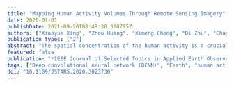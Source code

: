 ```yaml
---
title: "Mapping Human Activity Volumes Through Remote Sensing Imagery"
date: 2020-01-01
publishDate: 2021-09-20T08:48:38.380795Z
authors: ["Xiaoyue Xing", "Zhou Huang", "Ximeng Cheng", "Di Zhu", "Chaogui Kang", "Fan Zhang", "Yu Liu"]
publication_types: ["2"]
abstract: "The spatial concentration of the human activity is a crucial indication of socioeconomic vitality. Accurately mapping activity volumes is fundamental to support the regional sustainable development. Current approaches rely on mobile positioning data, which record information about human daily activity but are inaccessible in most cities due to privacy and data sharing concerns. Alternative methods are needed to provide more generalized predictions on extensive areas while maintaining low cost. This study demonstrates how remote sensing imagery can be used through an end-to-end deep learning framework for reliable estimates of human activity volumes. The neighbor effect, representing the inherent nature of spatial autocorrelation in the volumes, is incorporated to improve the network. The proposed model exhibits strong predictive power and demonstrates great explainability of physical environment on variations of activity volumes. Landscape interpretations based on hierarchical features provide both object-based and region-based insights into the coevolvement of landscape and human activity. Our findings indicate the possibility of extensively predicting activity volumes, especially in areas with limited access to mobile data, and provide support for the promising framework to better comprehend broad aspects of the human society from observable physical environments."
featured: false
publication: "*IEEE Journal of Selected Topics in Applied Earth Observations and Remote Sensing*"
tags: ["Deep convolutional neural network (DCNN)", "Earth", "human activity", "neighbor effect", "physical environment", "Remote sensing", "Sociology", "Statistics", "Sustainable development", "Training", "Urban areas"]
doi: "10.1109/JSTARS.2020.3023730"
---
```


